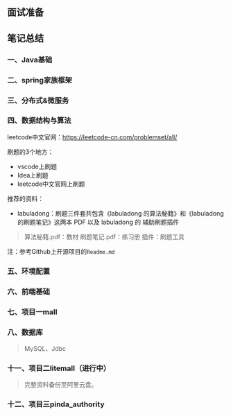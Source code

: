 ## 面试准备









## 笔记总结

### 一、Java基础




### 二、spring家族框架



### 三、分布式&微服务





### 四、数据结构与算法

leetcode中文官网：https://leetcode-cn.com/problemset/all/

刷题的3个地方：
- vscode上刷题
- Idea上刷题
- leetcode中文官网上刷题

推荐的资料：
- labuladong：刷题三件套共包含《labuladong 的算法秘籍》和《labuladong 的刷题笔记》这两本 PDF 以及 labuladong 的 辅助刷题插件

> 算法秘籍.pdf：教材
> 刷题笔记.pdf：练习册
> 插件：刷题工具

注：参考Github上开源项目的`Readme.md`



### 五、环境配置



### 六、前端基础





### 七、项目一mall





### 八、数据库

> MySQL、Jdbc







### 十一、项目二litemall（进行中）

> 完整资料备份至阿里云盘。









### 十二、项目三pinda_authority





